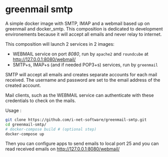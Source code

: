 # greenmail smtp
A simple docker image with SMTP, IMAP and a webmail based up on greenmail and docker_smtp. This composition is dedicated to development environements because it will accept all emails and never relay to internet. 

This composition will launch 2 services in 2 images:
* WEBMAIL service on port *8080*, run by `apache2` and `roundcube` at http://127.0.0.1:8080/webmail/
* SMTP+s, IMAP+s (and if needed POP3+s) services, run by `greenmail`

SMTP will accept all emails and creates separate accounts for each mail received. The username and password are set to the email address of the created account.

Mail clients, such as the WEBMAIL service can authenticate with these credentials to check on the mails.

Usage :

```bash
git clone https://github.com/i-net-software/greenmail-smtp.git
cd greenmail-smtp/
# docker-compose build # (optional step)
docker-compose up
```

Then you can configure apps to send emails to local port 25 and you can read received emails on http://127.0.0.1:8080/webmail/

